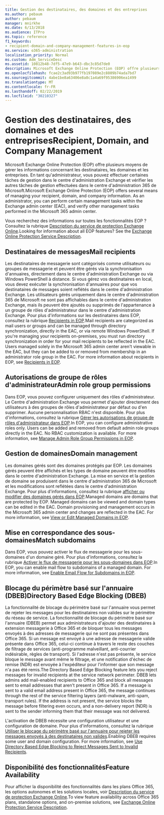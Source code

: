 ```yaml
---
title: Gestion des destinataires, des domaines et des entreprises
ms.author: pebaum
author: pebaum
manager: mnirkhe
ms.date: 6/13/2018
ms.audience: ITPro
ms.topic: reference
f1_keywords:
- recipient-domain-and-company-management-features-in-eop
ms.service: o365-administration
localization_priority: Normal
ms.custom: Adm_ServiceDesc
ms.assetid: 10812b48-7df5-47e9-b643-dbc3c85d7de0
description: Microsoft Exchange Online Protection (EOP) offre plusieurs moyens de gérer les informations concernant les destinataires, les domaines et les entreprises. En tant qu'administrateur, vous pouvez effectuer certaines tâches de gestion dans le centre d'administration Exchange et vérifier les autres tâches de gestion effectuées dans le centre d'administration 365 de Microsoft.
ms.openlocfilehash: fcae2c3ad93b977fb197089e2c8809b74ada7bd7
ms.sourcegitcommit: 4abe1be8a63406e8a8c1a4a69f95386906ea1499
ms.translationtype: MT
ms.contentlocale: fr-FR
ms.lasthandoff: 02/22/2019
ms.locfileid: "30210327"
---
```

# <a name="recipient-domain-and-company-management"></a><span data-ttu-id="410e7-104">Gestion des destinataires, des domaines et des entreprises</span><span class="sxs-lookup"><span data-stu-id="410e7-104">Recipient, Domain, and Company Management</span></span>

<span data-ttu-id="410e7-p102">Microsoft Exchange Online Protection (EOP) offre plusieurs moyens de gérer les informations concernant les destinataires, les domaines et les entreprises. En tant qu'administrateur, vous pouvez effectuer certaines tâches de gestion dans le centre d'administration Exchange et vérifier les autres tâches de gestion effectuées dans le centre d'administration 365 de Microsoft.</span><span class="sxs-lookup"><span data-stu-id="410e7-p102">Microsoft Exchange Online Protection (EOP) offers several means of managing your recipient, domain, and company information. As an administrator, you can perform certain management tasks within the Exchange admin center (EAC), and verify other management tasks performed in the Microsoft 365 admin center.</span></span>
  
<span data-ttu-id="410e7-p103">Vous recherchez des informations sur toutes les fonctionnalités EOP ? Consultez la rubrique [Description du service de protection Exchange Online](exchange-online-protection-service-description.md).</span><span class="sxs-lookup"><span data-stu-id="410e7-p103">Looking for information about all EOP features? See the [Exchange Online Protection Service Description](exchange-online-protection-service-description.md).</span></span>
  
## <a name="mail-recipients"></a><span data-ttu-id="410e7-109">Destinataires de messages</span><span class="sxs-lookup"><span data-stu-id="410e7-109">Mail recipients</span></span>
<span data-ttu-id="410e7-110"><a name="BKMK_mailrecipients"> </a></span><span class="sxs-lookup"><span data-stu-id="410e7-110"></span></span>

<span data-ttu-id="410e7-p104">Les destinataires de messagerie sont catégorisés comme utilisateurs ou groupes de messagerie et peuvent être gérés via la synchronisation d'annuaires, directement dans le centre d'administration Exchange ou via Windows PowerShell à distance. Si vous gérez vos destinataires en local, vous devez exécuter la synchronisation d'annuaires pour que vos destinataires de messages soient reflétés dans le centre d'administration Exchange. Les utilisateurs gérés uniquement dans le centre d'administration 365 de Microsoft ne sont pas affichables dans le centre d'administration Exchange, mais ils peuvent être ajoutés ou supprimés de l'appartenance à un groupe de rôles d'administrateur dans le centre d'administration Exchange. Pour plus d'informations sur les destinataires dans EOP, consultez la rubrique [Recipients in EOP](https://go.microsoft.com/fwlink/p/?LinkId=280011).</span><span class="sxs-lookup"><span data-stu-id="410e7-p104">Mail recipients are categorized as mail users or groups and can be managed through directory synchronization, directly in the EAC, or via remote Windows PowerShell. If you're managing your recipients on-premises, you must run directory synchronization in order for your mail recipients to be reflected in the EAC. Users managed solely in the Microsoft 365 admin center aren't viewable in the EAC, but they can be added to or removed from membership in an administrator role group in the EAC. For more information about recipients in EOP, see [Recipients in EOP](https://go.microsoft.com/fwlink/p/?LinkId=280011).</span></span>
  
## <a name="admin-role-group-permissions"></a><span data-ttu-id="410e7-115">Autorisations de groupe de rôles d'administrateur</span><span class="sxs-lookup"><span data-stu-id="410e7-115">Admin role group permissions</span></span>
<span data-ttu-id="410e7-116"><a name="BKMK_adminrolegrouppermissions"> </a></span><span class="sxs-lookup"><span data-stu-id="410e7-116"></span></span>

<span data-ttu-id="410e7-p105">Dans EOP, vous pouvez configurer uniquement des rôles d'administrateur. Le Centre d'administration Exchange vous permet d'ajouter directement des utilisateurs à des groupes de rôles d'administrateur par défaut ou d'en supprimer. Aucune personnalisation RBAC n'est disponible. Pour plus d'informations, consultez la rubrique [Gérer les autorisations de groupe de rôles d'administrateur dans EOP](https://go.microsoft.com/fwlink/p/?LinkId=282238).</span><span class="sxs-lookup"><span data-stu-id="410e7-p105">In EOP, you can configure administrative roles only. Users can be added and removed from default admin role groups directly in the EAC. No RBAC customization is available. For more information, see [Manage Admin Role Group Permissions in EOP](https://go.microsoft.com/fwlink/p/?LinkId=282238).</span></span>
  
## <a name="domain-management"></a><span data-ttu-id="410e7-121">Gestion de domaines</span><span class="sxs-lookup"><span data-stu-id="410e7-121">Domain management</span></span>
<span data-ttu-id="410e7-122"><a name="BKMK_domainmanagement"> </a></span><span class="sxs-lookup"><span data-stu-id="410e7-122"></span></span>

<span data-ttu-id="410e7-p106">Les domaines gérés sont des domaines protégés par EOP. Les domaines gérés peuvent être affichés et les types de domaine peuvent être modifiés dans le centre d'administration Exchange. La mise en service et la gestion de domaine se produisent dans le centre d'administration 365 de Microsoft et les modifications sont reflétées dans le centre d'administration Exchange. Pour plus d'informations, consultez la rubrique [afficher ou modifier des domaines gérés dans EOP](https://go.microsoft.com/fwlink/p/?LinkId=282239).</span><span class="sxs-lookup"><span data-stu-id="410e7-p106">Managed domains are domains that are protected by EOP. Managed domains can be viewed and domain types can be edited in the EAC. Domain provisioning and management occurs in the Microsoft 365 admin center and changes are reflected in the EAC. For more information, see [View or Edit Managed Domains in EOP](https://go.microsoft.com/fwlink/p/?LinkId=282239).</span></span>
  
## <a name="match-subdomains"></a><span data-ttu-id="410e7-127">Mise en correspondance des sous-domaines</span><span class="sxs-lookup"><span data-stu-id="410e7-127">Match subdomains</span></span>
<span data-ttu-id="410e7-128"><a name="BKMK_EOP_Match_Subdomains"> </a></span><span class="sxs-lookup"><span data-stu-id="410e7-128"></span></span>

<span data-ttu-id="410e7-p107">Dans EOP, vous pouvez activer le flux de messagerie pour les sous-domaines d'un domaine géré. Pour plus d'informations, consultez la rubrique [Activer le flux de messagerie pour les sous-domaines dans EOP](https://go.microsoft.com/fwlink/p/?LinkId=397213).</span><span class="sxs-lookup"><span data-stu-id="410e7-p107">In EOP, you can enable mail flow to subdomains of a managed domain. For more information, see [Enable Email Flow for Subdomains in EOP](https://go.microsoft.com/fwlink/p/?LinkId=397213).</span></span> 
  
## <a name="directory-based-edge-blocking-dbeb"></a><span data-ttu-id="410e7-131">Blocage du périmètre basé sur l'annuaire (DBEB)</span><span class="sxs-lookup"><span data-stu-id="410e7-131">Directory Based Edge Blocking (DBEB)</span></span>
<span data-ttu-id="410e7-132"><a name="BKMK_DBEB"> </a></span><span class="sxs-lookup"><span data-stu-id="410e7-132"></span></span>

<span data-ttu-id="410e7-p108">La fonctionnalité de blocage du périmètre basé sur l'annuaire vous permet de rejeter les messages pour les destinataires non valides sur le périmètre du réseau de service. La fonctionnalité de blocage du périmètre basé sur l'annuaire (DBEB) permet aux administrateurs d'ajouter des destinataires à extension messagerie à Office 365 et de bloquer tous les messages envoyés à des adresses de messagerie qui ne sont pas présentes dans Office 365. Si un message est envoyé à une adresse de messagerie valide présente dans Office 365, celui-ci continue à travers le reste des couches de filtrage de services (anti-programme malveillant, anti-courrier indésirable, règles de transport). Si l'adresse n'est pas présente, le service bloque le message avant même le filtrage, et une notification d'échec de remise (NDR) est envoyée à l'expéditeur pour l'informer que son message n'a pas été remis.</span><span class="sxs-lookup"><span data-stu-id="410e7-p108">The Directory Based Edge Blocking feature lets you reject messages for invalid recipients at the service network perimeter. DBEB lets admins add mail-enabled recipients to Office 365 and block all messages sent to email addresses that aren't present in Office 365. If a message is sent to a valid email address present in Office 365, the message continues through the rest of the service filtering layers (anti-malware, anti-spam, transport rules). If the address is not present, the service blocks the message before filtering even occurs, and a non-delivery report (NDR) is sent to the sender informing them that their message was not delivered.</span></span> 
  
<span data-ttu-id="410e7-p109">L'activation de DBEB nécessite une configuration utilisateur et une configuration de domaine. Pour plus d'informations, consultez la rubrique [Utiliser le blocage du périmètre basé sur l'annuaire pour rejeter les messages envoyés à des destinataires non valides](https://go.microsoft.com/fwlink/p/?LinkId=390676).</span><span class="sxs-lookup"><span data-stu-id="410e7-p109">Enabling DBEB requires some user and domain configuration. For more information, see [Use Directory Based Edge Blocking to Reject Messages Sent to Invalid Recipients](https://go.microsoft.com/fwlink/p/?LinkId=390676).</span></span>
  
## <a name="feature-availability"></a><span data-ttu-id="410e7-139">Disponibilité des fonctionnalités</span><span class="sxs-lookup"><span data-stu-id="410e7-139">Feature Availability</span></span>
<span data-ttu-id="410e7-140"><a name="BKMK_DBEB"> </a></span><span class="sxs-lookup"><span data-stu-id="410e7-140"></span></span>

<span data-ttu-id="410e7-141">Pour afficher la disponibilité des fonctionnalités dans les plans Office 365, les options autonomes et les solutions locales, voir [Description du service de protection Exchange Online](exchange-online-protection-service-description.md).</span><span class="sxs-lookup"><span data-stu-id="410e7-141">To view feature availability across Office 365 plans, standalone options, and on-premise solutions, see [Exchange Online Protection Service Description](exchange-online-protection-service-description.md).</span></span>
  

